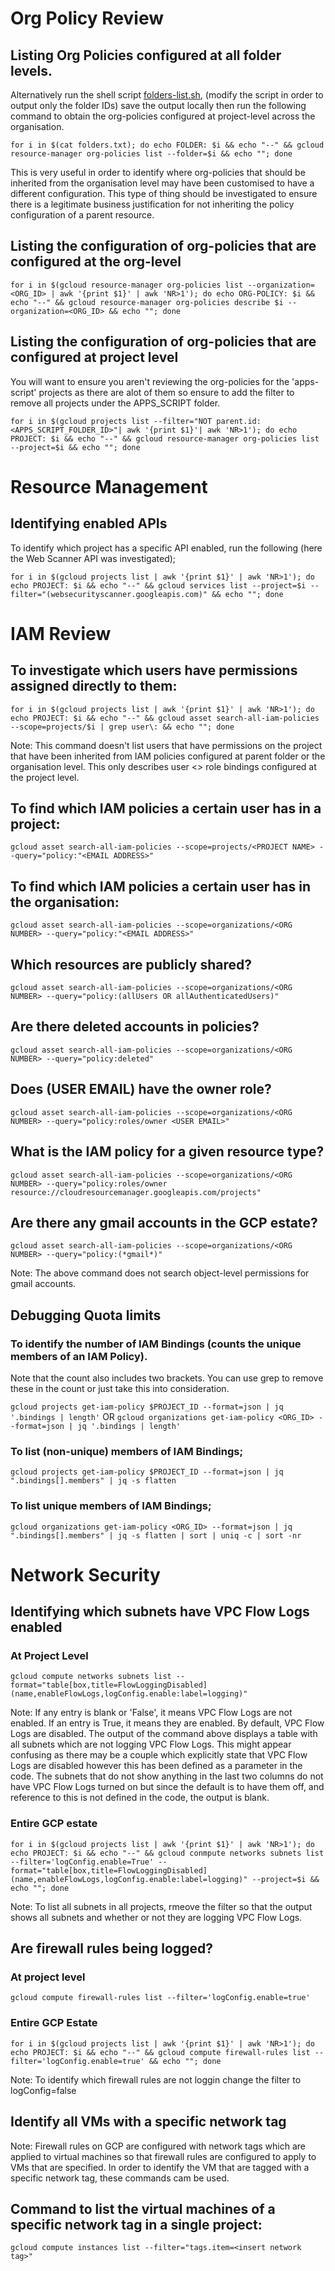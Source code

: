 # Org Policy Review

## Listing Org Policies configured at all folder levels.

Alternatively run the shell script [folders-list.sh](./folders-list.sh), (modify the script in order to output only the folder IDs) save the output locally then run the following command to obtain the org-policies configured at project-level across the organisation.

```for i in $(cat folders.txt); do echo FOLDER: $i && echo "--" && gcloud resource-manager org-policies list --folder=$i && echo ""; done```

This is very useful in order to identify where org-policies that should be inherited from the organisation level may have been customised to have a different configuration. This type of thing should be investigated to ensure there is a legitimate business justification for not inheriting the policy configuration of a parent resource.

## Listing the configuration of org-policies that are configured at the org-level

```for i in $(gcloud resource-manager org-policies list --organization=<ORG_ID> | awk '{print $1}' | awk 'NR>1'); do echo ORG-POLICY: $i && echo "--" && gcloud resource-manager org-policies describe $i --organization=<ORG_ID> && echo ""; done```

## Listing the configuration of org-policies that are configured at project level

You will want to ensure you aren't reviewing the org-policies for the 'apps-script' projects as there are alot of them so ensure to add the filter to remove all projects under the APPS_SCRIPT folder.

```for i in $(gcloud projects list --filter="NOT parent.id:<APPS_SCRIPT_FOLDER_ID>"| awk '{print $1}'| awk 'NR>1'); do echo PROJECT: $i && echo "--" && gcloud resource-manager org-policies list --project=$i && echo ""; done```

# Resource Management

## Identifying enabled APIs

To identify which project has a specific API enabled, run the following (here the Web Scanner API was investigated);

```for i in $(gcloud projects list | awk '{print $1}' | awk 'NR>1'); do echo PROJECT: $i && echo "--" && gcloud services list --project=$i --filter="(websecurityscanner.googleapis.com)" && echo ""; done```

  
# IAM Review

## To investigate which users have permissions assigned directly to them: 
  
```for i in $(gcloud projects list | awk '{print $1}' | awk 'NR>1'); do echo PROJECT: $i && echo "--" && gcloud asset search-all-iam-policies --scope=projects/$i | grep user\: && echo ""; done```
    
Note: This command doesn't list users that have permissions on the project that have been inherited from IAM policies configured at parent folder or the organisation level. This only describes user <> role bindings configured at the project level.

## To find which IAM policies a certain user has in a project:

```gcloud asset search-all-iam-policies --scope=projects/<PROJECT NAME> --query="policy:"<EMAIL ADDRESS>"```
    
## To find which IAM policies a certain user has in the organisation:

```gcloud asset search-all-iam-policies --scope=organizations/<ORG NUMBER> --query="policy:"<EMAIL ADDRESS>"```
    
## Which resources are publicly shared?

```gcloud asset search-all-iam-policies --scope=organizations/<ORG NUMBER> --query="policy:(allUsers OR allAuthenticatedUsers)"```
    
## Are there deleted accounts in policies?

```gcloud asset search-all-iam-policies --scope=organizations/<ORG NUMBER> --query="policy:deleted"```
    
## Does (USER EMAIL) have the owner role?

```gcloud asset search-all-iam-policies --scope=organizations/<ORG NUMBER> --query="policy:roles/owner <USER EMAIL>"```
    
## What is the IAM policy for a given resource type?

```gcloud asset search-all-iam-policies --scope=organizations/<ORG NUMBER> --query="policy:roles/owner resource://cloudresourcemanager.googleapis.com/projects"```
    
## Are there any gmail accounts in the GCP estate?

```gcloud asset search-all-iam-policies --scope=organizations/<ORG NUMBER> --query="policy:(*gmail*)"```
    
Note: The above command does not search object-level permissions for gmail accounts.

## Debugging Quota limits

### To identify the number of IAM Bindings (counts the unique members of an IAM Policy).

Note that the count also includes two brackets. You can use grep to remove these in the count or just take this into consideration.

```gcloud projects get-iam-policy $PROJECT_ID --format=json | jq '.bindings | length'``` OR
```gcloud organizations get-iam-policy <ORG_ID> --format=json | jq '.bindings | length'```

### To list (non-unique) members of IAM Bindings;

```gcloud projects get-iam-policy $PROJECT_ID --format=json | jq ".bindings[].members" | jq -s flatten```

### To list unique members of IAM Bindings;

```gcloud organizations get-iam-policy <ORG_ID> --format=json | jq ".bindings[].members" | jq -s flatten | sort | uniq -c | sort -nr```

# Network Security

## Identifying which subnets have VPC Flow Logs enabled

### At Project Level

```gcloud compute networks subnets list --format="table[box,title=FlowLoggingDisabled](name,enableFlowLogs,logConfig.enable:label=logging)"```
  
Note: If any entry is blank or 'False', it means VPC Flow Logs are not enabled. If an entry is True, it means they are enabled.
By default, VPC Flow Logs are disabled. The output of the command above displays a table with all subnets which are not logging VPC Flow Logs. This might appear confusing as there may be a couple which explicitly state that VPC Flow Logs are disabled however this has been defined as a parameter in the code. The subnets that do not show anything in the last two columns do not have VPC Flow Logs turned on but since the default is to have them off, and reference to this is not defined in the code, the output is blank.

### Entire GCP estate

```for i in $(gcloud projects list | awk '{print $1}' | awk 'NR>1'); do echo PROJECT: $i && echo "--" && gcloud conmpute networks subnets list --filter='logConfig.enable=True' --format="table[box,title=FlowLoggingDisabled](name,enableFlowLogs,logConfig.enable:label=logging)" --project=$i && echo ""; done```
  
Note: To list all subnets in all projects, rmeove the filter so that the output shows all subnets and whether or not they are logging VPC Flow Logs.

## Are firewall rules being logged?

### At project level

```gcloud compute firewall-rules list --filter='logConfig.enable=true'```
  
### Entire GCP Estate

```for i in $(gcloud projects list | awk '{print $1}' | awk 'NR>1'); do echo PROJECT: $i && echo "--" && gcloud compute firewall-rules list --filter='logConfig.enable=true' && echo ""; done```

Note: To identify which firewall rules are not loggin change the filter to logConfig=false

## Identify all VMs with a specific network tag

Note: Firewall rules on GCP are configured with network tags which are applied to virtual machines so that firewall rules are configured to apply to VMs that are specified. In order to identify the VM that are tagged with a specific network tag, these commands cam be used.

## Command to list the virtual machines of a specific network tag in a single project:

```gcloud compute instances list --filter="tags.item=<insert network tag>"```
   
  
